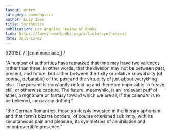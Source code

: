 ```yaml
---
layout: entry
category: commonplace
author: Lucy Ives
title: Synthetics
publication: Los Angeles Review of Books
link: https://lareviewofbooks.org/article/synthetics/
date: 2015-12-02
---
```


[[2015]] / [[commonplace]] / 

"A number of authorities have remarked that time may have two valences rather than three. In other words, that the division may not be between past, present, and future, but rather between the fixity or relative knowability (of course, debatable) of the past and the virtuality of just about everything else. The present is constantly unfolding and therefore impossible to freeze, still, or otherwise capture. The future, meanwhile, is an irrelevant puff of ether, a nightmare or fantasy toward which we are all, if the calendar is to be believed, inexorably drifting."

"the German Romantics, those so deeply invested in the literary aphorism and that form’s bizarre borders, of course cherished sublimity, with its simultaneous pain and pleasure, its symmetries of annihilation and incontrovertible presence."
